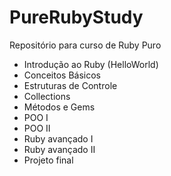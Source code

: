 # PureRubyStudy
Repositório para curso de Ruby Puro

- Introdução ao Ruby (HelloWorld)
- Conceitos Básicos
- Estruturas de Controle
- Collections
- Métodos e Gems
- POO I
- POO II
- Ruby avançado I
- Ruby avançado II
- Projeto final
